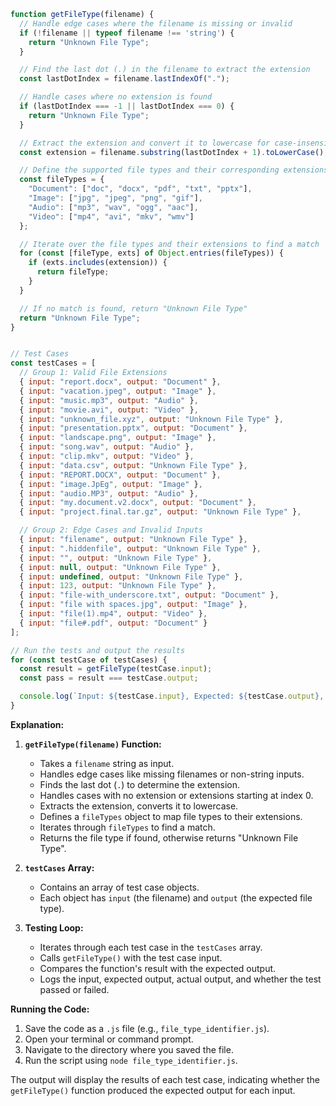 ```javascript
function getFileType(filename) {
  // Handle edge cases where the filename is missing or invalid
  if (!filename || typeof filename !== 'string') {
    return "Unknown File Type";
  }

  // Find the last dot (.) in the filename to extract the extension
  const lastDotIndex = filename.lastIndexOf(".");

  // Handle cases where no extension is found
  if (lastDotIndex === -1 || lastDotIndex === 0) {
    return "Unknown File Type";
  }

  // Extract the extension and convert it to lowercase for case-insensitive comparison
  const extension = filename.substring(lastDotIndex + 1).toLowerCase();

  // Define the supported file types and their corresponding extensions
  const fileTypes = {
    "Document": ["doc", "docx", "pdf", "txt", "pptx"],
    "Image": ["jpg", "jpeg", "png", "gif"],
    "Audio": ["mp3", "wav", "ogg", "aac"],
    "Video": ["mp4", "avi", "mkv", "wmv"]
  };

  // Iterate over the file types and their extensions to find a match
  for (const [fileType, exts] of Object.entries(fileTypes)) {
    if (exts.includes(extension)) {
      return fileType; 
    }
  }

  // If no match is found, return "Unknown File Type"
  return "Unknown File Type";
}


// Test Cases 
const testCases = [
  // Group 1: Valid File Extensions
  { input: "report.docx", output: "Document" },
  { input: "vacation.jpeg", output: "Image" },
  { input: "music.mp3", output: "Audio" },
  { input: "movie.avi", output: "Video" },
  { input: "unknown_file.xyz", output: "Unknown File Type" },
  { input: "presentation.pptx", output: "Document" },
  { input: "landscape.png", output: "Image" },
  { input: "song.wav", output: "Audio" },
  { input: "clip.mkv", output: "Video" },
  { input: "data.csv", output: "Unknown File Type" },
  { input: "REPORT.DOCX", output: "Document" },
  { input: "image.JpEg", output: "Image" },
  { input: "audio.MP3", output: "Audio" },
  { input: "my.document.v2.docx", output: "Document" },
  { input: "project.final.tar.gz", output: "Unknown File Type" },

  // Group 2: Edge Cases and Invalid Inputs
  { input: "filename", output: "Unknown File Type" },
  { input: ".hiddenfile", output: "Unknown File Type" },
  { input: "", output: "Unknown File Type" },
  { input: null, output: "Unknown File Type" }, 
  { input: undefined, output: "Unknown File Type" }, 
  { input: 123, output: "Unknown File Type" },
  { input: "file-with_underscore.txt", output: "Document" },
  { input: "file with spaces.jpg", output: "Image" },
  { input: "file(1).mp4", output: "Video" },
  { input: "file#.pdf", output: "Document" }
];

// Run the tests and output the results
for (const testCase of testCases) {
  const result = getFileType(testCase.input);
  const pass = result === testCase.output;

  console.log(`Input: ${testCase.input}, Expected: ${testCase.output}, Actual: ${result} - ${pass ? "Pass" : "Fail"}`);
}
```

**Explanation:**

1. **`getFileType(filename)` Function:**
   - Takes a `filename` string as input.
   - Handles edge cases like missing filenames or non-string inputs.
   - Finds the last dot (`.`) to determine the extension.
   - Handles cases with no extension or extensions starting at index 0.
   - Extracts the extension, converts it to lowercase.
   - Defines a `fileTypes` object to map file types to their extensions.
   - Iterates through `fileTypes` to find a match.
   - Returns the file type if found, otherwise returns "Unknown File Type".

2. **`testCases` Array:**
   - Contains an array of test case objects.
   - Each object has `input` (the filename) and `output` (the expected file type).

3. **Testing Loop:**
   - Iterates through each test case in the `testCases` array.
   - Calls `getFileType()` with the test case input.
   - Compares the function's result with the expected output.
   - Logs the input, expected output, actual output, and whether the test passed or failed.

**Running the Code:**

1. Save the code as a `.js` file (e.g., `file_type_identifier.js`).
2. Open your terminal or command prompt.
3. Navigate to the directory where you saved the file.
4. Run the script using `node file_type_identifier.js`.

The output will display the results of each test case, indicating whether the `getFileType()` function produced the expected output for each input. 
